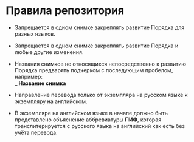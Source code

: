 # Правила репозитория

- Запрещается в одном снимке закреплять развитие Порядка для разных языков.

- Запрещается в одном снимке закреплять развитие Порядка и любые другие изменения.

- Названия снимков не относящихся непосредственно к развитию Порядка предварять подчерком с последующим пробелом, например:  
  **_ Название снимка**

- Направление перевода только от экземпляра на русском языке к экземпляру на английском.

- В экземпляре на английском языке в начале должно быть представлено объяснение аббревиатуры **ПИФ**, которая транслитерируется с русского языка на английский как есть без учёта перевода.
